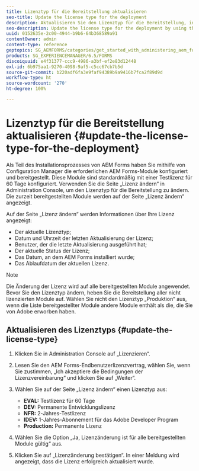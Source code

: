```yaml
---
title: Lizenztyp für die Bereitstellung aktualisieren
seo-title: Update the license type for the deployment
description: Aktualisieren Sie den Lizenztyp für die Bereitstellung, indem Sie die Seite „Lizenz ändern“ in der Administration Console verwenden.
seo-description: Update the license type for the deployment by using the Change License page in administration console.
uuid: 0152635e-2c00-4944-b9b6-64b368589a91
contentOwner: admin
content-type: reference
geptopics: SG_AEMFORMS/categories/get_started_with_administering_aem_forms_on_jee
products: SG_EXPERIENCEMANAGER/6.5/FORMS
discoiquuid: e4f31377-ccc9-4986-a3bf-ef2e83d12448
exl-id: 6b975aa1-9270-4098-9af5-c5cc67cb7b5d
source-git-commit: b220adf6fa3e9faf94389b9a9416b7fca2f89d9d
workflow-type: ht
source-wordcount: '270'
ht-degree: 100%

---
```


# Lizenztyp für die Bereitstellung aktualisieren {#update-the-license-type-for-the-deployment}

Als Teil des Installationsprozesses von AEM Forms haben Sie mithilfe von Configuration Manager die erforderlichen AEM Forms-Module konfiguriert und bereitgestellt. Diese Module sind standardmäßig mit einer Testlizenz für 60 Tage konfiguriert. Verwenden Sie die Seite „Lizenz ändern“ in Administration Console, um den Lizenztyp für die Bereitstellung zu ändern. Die zurzeit bereitgestellten Module werden auf der Seite „Lizenz ändern“ angezeigt.

Auf der Seite „Lizenz ändern“ werden Informationen über Ihre Lizenz angezeigt:

* Der aktuelle Lizenztyp;
* Datum und Uhrzeit der letzten Aktualisierung der Lizenz;
* Benutzer, der die letzte Aktualisierung ausgeführt hat;
* Der aktuelle Status der Lizenz;
* Das Datum, an dem AEM Forms installiert wurde;
* Das Ablaufdatum der aktuellen Lizenz.

>[!NOTE]
>
>Die Änderung der Lizenz wird auf alle bereitgestellten Module angewendet. Bevor Sie den Lizenztyp ändern, heben Sie die Bereitstellung aller nicht lizenzierten Module auf. Wählen Sie nicht den Lizenztyp „Produktion“ aus, wenn die Liste bereitgestellter Module andere Module enthält als die, die Sie von Adobe erworben haben.

## Aktualisieren des Lizenztyps {#update-the-license-type}

1. Klicken Sie in Administration Console auf „Lizenzieren“.
1. Lesen Sie den AEM Forms-Endbenutzerlizenzvertrag, wählen Sie, wenn Sie zustimmen, „Ich akzeptiere die Bedingungen der Lizenzvereinbarung“ und klicken Sie auf „Weiter“.
1. Wählen Sie auf der Seite „Lizenz ändern“ einen Lizenztyp aus:

   * **EVAL:** Testlizenz für 60 Tage
   * **DEV:** Permanente Entwicklungslizenz
   * **NFR:** 2-Jahres-Testlizenz
   * **IDEV:** 1-Jahres-Abonnement für das Adobe Developer Program
   * **Production:** Permanente Lizenz

1. Wählen Sie die Option „Ja, Lizenzänderung ist für alle bereitgestellten Module gültig“ aus.
1. Klicken Sie auf „Lizenzänderung bestätigen“. In einer Meldung wird angezeigt, dass die Lizenz erfolgreich aktualisiert wurde.
